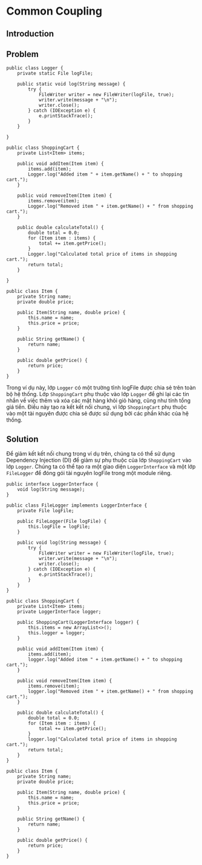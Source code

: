 # Common Coupling

## Introduction

## Problem

    public class Logger {
        private static File logFile;
    
        public static void log(String message) {
            try {
                FileWriter writer = new FileWriter(logFile, true);
                writer.write(message + "\n");
                writer.close();
            } catch (IOException e) {
                e.printStackTrace();
            }
        }

    }

    public class ShoppingCart {
        private List<Item> items;
    
        public void addItem(Item item) {
            items.add(item);
            Logger.log("Added item " + item.getName() + " to shopping cart.");
        }
    
        public void removeItem(Item item) {
            items.remove(item);
            Logger.log("Removed item " + item.getName() + " from shopping cart.");
        }
    
        public double calculateTotal() {
            double total = 0.0;
            for (Item item : items) {
                total += item.getPrice();
            }
            Logger.log("Calculated total price of items in shopping cart.");
            return total;
        }

    }

    public class Item {
        private String name;
        private double price;
    
        public Item(String name, double price) {
            this.name = name;
            this.price = price;
        }
    
        public String getName() {
            return name;
        }
    
        public double getPrice() {
            return price;
        }
    }


Trong ví dụ này, lớp `Logger` có một trường tĩnh logFile được chia sẻ trên toàn bộ hệ thống. 
Lớp `ShoppingCart` phụ thuộc vào lớp `Logger` để ghi lại các tin nhắn về việc thêm và xóa các mặt hàng khỏi giỏ hàng, cũng như tính tổng giá tiền. 
Điều này tạo ra kết kết nối chung, vì lớp `ShoppingCart` phụ thuộc vào một tài nguyên được chia sẻ được sử dụng bởi các phần khác của hệ thống.

## Solution
Để giảm kết kết nối chung trong ví dụ trên, chúng ta có thể sử dụng Dependency Injection (DI) để giảm sự phụ thuộc của lớp `ShoppingCart` vào lớp `Logger`. Chúng ta có thể tạo ra một giao diện `LoggerInterface` và một lớp `FileLogger` để đóng gói tài nguyên logFile trong một module riêng.

    public interface LoggerInterface {
        void log(String message);
    }
    
    public class FileLogger implements LoggerInterface {
        private File logFile;
    
        public FileLogger(File logFile) {
            this.logFile = logFile;
        }
    
        public void log(String message) {
            try {
                FileWriter writer = new FileWriter(logFile, true);
                writer.write(message + "\n");
                writer.close();
            } catch (IOException e) {
                e.printStackTrace();
            }
        }
    }
    
    public class ShoppingCart {
        private List<Item> items;
        private LoggerInterface logger;
    
        public ShoppingCart(LoggerInterface logger) {
            this.items = new ArrayList<>();
            this.logger = logger;
        }
    
        public void addItem(Item item) {
            items.add(item);
            logger.log("Added item " + item.getName() + " to shopping cart.");
        }
    
        public void removeItem(Item item) {
            items.remove(item);
            logger.log("Removed item " + item.getName() + " from shopping cart.");
        }
    
        public double calculateTotal() {
            double total = 0.0;
            for (Item item : items) {
                total += item.getPrice();
            }
            logger.log("Calculated total price of items in shopping cart.");
            return total;
        }
    }

    public class Item {
        private String name;
        private double price;
    
        public Item(String name, double price) {
            this.name = name;
            this.price = price;
        }
    
        public String getName() {
            return name;
        }
    
        public double getPrice() {
            return price;
        }
    }


